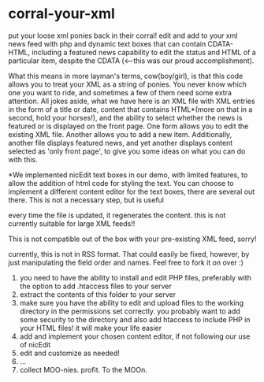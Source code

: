corral-your-xml
===============

put your loose xml ponies back in their corral!  edit and add to your xml news feed with php and dynamic text boxes that can contain CDATA- HTML, including a featured news capability to edit the status and HTML of a particular item, despite the CDATA (<--this was our proud accomplishment). 

What this means in more layman's terms, cow(boy/girl), is that this code allows you to treat your XML as a string of ponies.  You never know which one you want to ride, and sometimes a few of them need some extra attention.  All jokes aside, what we have here is an XML file with XML entries in the form of a title or date, content that contains HTML*(more on that in a second, hold your horses!), and the ability to select whether the news is featured or is displayed on the front page.  One form allows you to edit the existing XML file.  Another allows you to add a new item.  Additionally, another file displays featured news, and yet another displays content selected as 'only front page', to give you some ideas on what you can do with this.

*We implemented nicEdit text boxes in our demo, with limited features, to allow the addition of html code for styling the text.  You can choose to implement a different content editor for the text boxes, there are several out there.  This is not a necessary step, but is useful

every time the file is updated, it regenerates the content.  this is not currently suitable for large XML feeds!!

This is not compatible out of the box with your pre-existing XML feed, sorry!

currently, this is not in RSS format.  That could easily be fixed, however, by just manipulating the field order and names.  Feel free to fork it on over :)

1. you need to have the ability to install and edit PHP files, preferably with the option to add .htaccess files to your server
2. extract the contents of this folder to your server
3. make sure you have the ability to edit and upload files to the working directory in the permissions set correctly.  you probably want to add some security to the directory and also add htaccess to include PHP in your HTML files! it will make your life easier
4. add and implement your chosen content editor, if not following our use of nicEdit
5. edit and customize as needed!
6. ...
7. collect MOO-nies. profit.  To the MOOn.  
